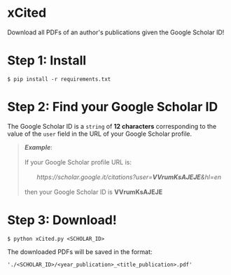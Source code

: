
  
  
  
# xCited    
 Download all PDFs of an author's publications given the Google Scholar ID!  
  
# Step 1: Install  
```  
$ pip install -r requirements.txt  
```  
# Step 2: Find your Google Scholar ID  
The Google Scholar ID is a `string` of **12 characters** corresponding to the value of the `user` field in the URL of your Google Scholar profile.  
  
> ***Example***: <br/>  
>  If your Google Scholar profile URL is: <br/>  
> &nbsp;&nbsp;&nbsp;&nbsp;&nbsp;&nbsp; *ht<span>tps://scholar.google.it/citations?user=**VVrumKsAJEJE**&hl=en</span>* <br/>  
> then your Google Scholar ID is **VVrumKsAJEJE**  
  
# Step 3: Download!  
```  
$ python xCited.py <SCHOLAR_ID>  
```  
The downloaded PDFs will be saved in the format:  
```  
'./<SCHOLAR_ID>/<year_publication>_<title_publication>.pdf'  
```